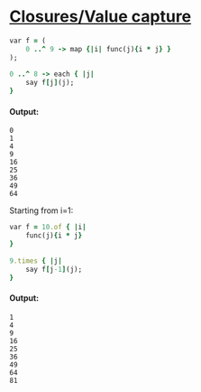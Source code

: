 [1]: http://rosettacode.org/wiki/Closures/Value_capture

# [Closures/Value capture][1]

```ruby
var f = (
    0 ..^ 9 -> map {|i| func(j){i * j} }
);
 
0 ..^ 8 -> each { |j|
    say f[j](j);
}
```

#### Output:
```
0
1
4
9
16
25
36
49
64
```


Starting from i=1:

```ruby
var f = 10.of { |i|
    func(j){i * j}
}
 
9.times { |j|
    say f[j-1](j);
}
```

#### Output:
```
1
4
9
16
25
36
49
64
81
```